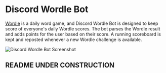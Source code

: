 
# Discord Wordle Bot
[Wordle](https://www.powerlanguage.co.uk/wordle/) is a daily word game, and Discord Wordle Bot is designed to keep score of everyone's daily Wordle scores. The bot parses the Wordle result and adds points for the user based on their score. A running scoreboard is kept and reposted whenever a new Wordle challenge is available.

![Discord Wordle Bot Screenshot](https://i.imgur.com/DD1Lmom.png)

## README UNDER CONSTRUCTION
